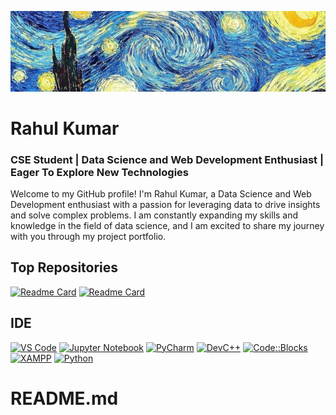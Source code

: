 ![](https://github.com/rahulkumargit1/README.md/blob/main/GITHUB.jpg)
# Rahul Kumar
### CSE Student | Data Science and Web Development Enthusiast | Eager To Explore New Technologies

Welcome to my GitHub profile! I'm Rahul Kumar, a Data Science and Web Development enthusiast with a passion for leveraging data to drive insights and solve complex problems. I am constantly expanding my skills and knowledge in the field of data science, and I am excited to share my journey with you through my project portfolio.

## Top Repositories
[![Readme Card](https://github-readme-stats.vercel.app/api/pin/?username=SUKHMAN-SINGH-1612&theme=dark&hide_border=true&repo=Data-Science-Projects)](https://github.com/SUKHMAN-SINGH-1612/Data-Science-Projects) [![Readme Card](https://github-readme-stats.vercel.app/api/pin/?username=SUKHMAN-SINGH-1612&theme=dark&hide_border=true&repo=IBM-AI-Engineering)](https://github.com/SUKHMAN-SINGH-1612/IBM-AI-Engineering)

## IDE
[![VS Code](https://img.shields.io/badge/VS%20Code-007ACC?style=for-the-badge&logo=visual-studio-code&logoColor=white)](https://code.visualstudio.com/)
[![Jupyter Notebook](https://img.shields.io/badge/Jupyter%20Notebook-F37626?style=for-the-badge&logo=jupyter&logoColor=white)](https://jupyter.org/)
[![PyCharm](https://img.shields.io/badge/PyCharm-000000?style=for-the-badge&logo=pycharm&logoColor=white)](https://www.jetbrains.com/pycharm/)
[![DevC++](https://img.shields.io/badge/DevC++-00599C?style=for-the-badge&logo=dev-c-plus-plus&logoColor=white)](https://www.bloodshed.net/)
[![Code::Blocks](https://img.shields.io/badge/Code::Blocks-010101?style=for-the-badge&logo=codeblocks&logoColor=white)](http://www.codeblocks.org/)
[![XAMPP](https://img.shields.io/badge/XAMPP-FB7A24?style=for-the-badge&logo=xampp&logoColor=white)](https://www.apachefriends.org/)
[![Python](https://img.shields.io/badge/Python-3776AB?style=for-the-badge&logo=python&logoColor=white)](https://www.python.org/)

# README.md

